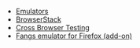 * [Emulators](http://www.mobilexweb.com/emulators)
* [BrowserStack](http://www.browserstack.com)
* [Cross Browser Testing](http://crossbrowsertesting.com)
* [Fangs emulator for Firefox (add-on)](https://addons.mozilla.org/en-US/firefox/addon/fangs-screen-reader-emulator/)
